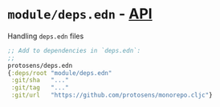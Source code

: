 # `module/deps.edn` - [API](API.md)

Handling `deps.edn` files

```clojure
;; Add to dependencies in `deps.edn`:
;;
protosens/deps.edn
{:deps/root "module/deps.edn"
 :git/sha   "..."
 :git/tag   "..."
 :git/url   "https://github.com/protosens/monorepo.cljc"}
```


